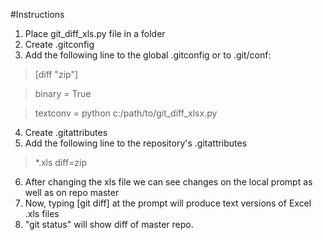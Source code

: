 #Instructions

1. Place git_diff_xls.py file in a folder
2. Create .gitconfig
3. Add the following line to the global .gitconfig or to .git/conf:

> [diff "zip"]

> binary = True

> textconv = python c:/path/to/git_diff_xlsx.py

4. Create .gitattributes
5. Add the following line to the repository's .gitattributes

> *.xls diff=zip

6. After changing the xls file we can see changes on the local prompt as well as on repo master
7. Now, typing [git diff] at the prompt will produce text versions of Excel .xls files
8. "git status" will show diff of master repo.
